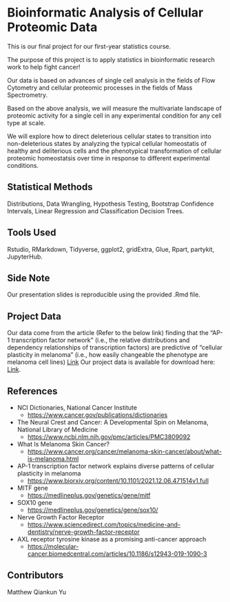 # Bioinformatic Analysis of Cellular Proteomic Data

This is our final project for our first-year statistics course.

The purpose of this project is to apply statistics in bioinformatic research work to help fight cancer!

Our data is based on advances of single cell analysis in the fields of Flow Cytometry and cellular proteomic processes in the fields of Mass Spectrometry.

Based on the above analysis, we will measure the multivariate landscape of proteomic activity for a single cell in any experimental condition for any cell type at scale.

We will explore how to direct deleterious cellular states to transition into non-deleterious states by analyzing the typical cellular homeostatis of healthy and deliterious cells and the phenotypical transformation of cellular proteomic homeostatsis over time in response to different experimental conditions.

## Statistical Methods
Distributions, Data Wrangling, Hypothesis Testing, Bootstrap Confidence Intervals, Linear Regression and Classification Decision Trees.


## Tools Used
Rstudio, RMarkdown, Tidyverse, ggplot2, gridExtra, Glue, Rpart, partykit, JupyterHub.

## Side Note
Our presentation slides is reproducible using the provided .Rmd file.

## Project Data
Our data come from the article (Refer to the below link) finding that the “AP-1 transcription factor network” (i.e., the relative distributions and dependency relationships of transcription factors) are predictive of “cellular plasticity in melanoma” (i.e., how easily changeable the phenotype are melanoma cell lines) [Link](https://www.biorxiv.org/content/10.1101/2021.12.06.471514v1.full)
Our project data is available for download here: [Link](https://drive.google.com/uc?id=1m-bc56NfKErzkxdlHXBLWQg14W2R2vd8&export=download).

## References
- NCI Dictionaries, National Cancer Institute
  - https://www.cancer.gov/publications/dictionaries
- The Neural Crest and Cancer: A Developmental Spin on Melanoma, National Library of Medicine
  - https://www.ncbi.nlm.nih.gov/pmc/articles/PMC3809092
- What Is Melanoma Skin Cancer?
  - https://www.cancer.org/cancer/melanoma-skin-cancer/about/what-is-melanoma.html
- AP-1 transcription factor network explains diverse patterns of cellular plasticity in melanoma
  - https://www.biorxiv.org/content/10.1101/2021.12.06.471514v1.full
- MITF gene
  - https://medlineplus.gov/genetics/gene/mitf
- SOX10 gene
  - https://medlineplus.gov/genetics/gene/sox10/
- Nerve Growth Factor Receptor
  - https://www.sciencedirect.com/topics/medicine-and-dentistry/nerve-growth-factor-receptor
- AXL receptor tyrosine kinase as a promising anti-cancer approach
  - https://molecular-cancer.biomedcentral.com/articles/10.1186/s12943-019-1090-3

## Contributors
Matthew Qiankun Yu
